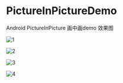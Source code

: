 # PictureInPictureDemo
Android PictureInPicture 画中画demo
效果图

![1](https://github.com/PangHaHa12138/PictureInPictureDemo/blob/master/screenshot/gif1.gif)

![2](https://github.com/PangHaHa12138/PictureInPictureDemo/blob/master/screenshot/gif2.gif)

![3](https://github.com/PangHaHa12138/PictureInPictureDemo/blob/master/screenshot/gif3.gif)

![4](https://github.com/PangHaHa12138/PictureInPictureDemo/blob/master/screenshot/gif4.gif)
